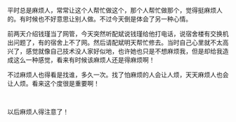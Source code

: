 <div id="sina_keyword_ad_area2" class="articalContent  ">
			<p>
平时总是麻烦人，常常让这个人帮忙做这个，那个人帮忙做那个，觉得挺麻烦人的。有时候也不好意思让别人做。不过今天倒是体会了另一种心情。</P>
<p>
前两天介绍钱瑾当了网管，今天突然听配斌说钱瑾给他打电话，说宿舍楼有交换机出问题了，有的宿舍上不了网。然后请配斌明天帮忙修去。当时自己心里就不太高兴了，感觉就像自己技术没人家好似地，也许她也只是不想麻烦我，但是却给我造成这么一种感觉，看来有时候该麻烦人还是得麻烦啊！</P>
<p>不过麻烦人也得看是找谁，多久一次。找了怕麻烦的人会让人烦，天天麻烦人也会让人烦。看来这个度很是重要啊！</P>
<p>&nbsp;<wbr></P>
<p>以后麻烦人得注意了！</P>							
		</div>